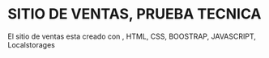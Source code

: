 # SITIO DE VENTAS, PRUEBA TECNICA 

El sitio de ventas esta creado con , HTML, CSS, BOOSTRAP, JAVASCRIPT, Localstorages



